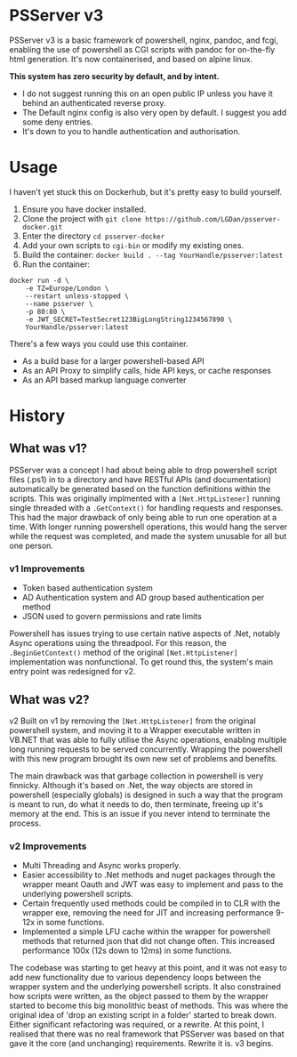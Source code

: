 # PSServer v3

PSServer v3 is a basic framework of powershell, nginx, pandoc, and fcgi, enabling the use of powershell as CGI scripts with pandoc for on-the-fly html generation.
It's now containerised, and based on alpine linux.

**This system has zero security by default, and by intent.**
 - I do not suggest running this on an open public IP unless you have it behind an authenticated reverse proxy. 
 - The Default nginx config is also very open by default. I suggest you add some deny entries.
 - It's down to you to handle authentication and authorisation.

# Usage

I haven't yet stuck this on Dockerhub, but it's pretty easy to build yourself.

1. Ensure you have docker installed.
2. Clone the project with `git clone https://github.com/LGDan/psserver-docker.git`
3. Enter the directory `cd psserver-docker`
4. Add your own scripts to `cgi-bin` or modify my existing ones.
5. Build the container: `docker build . --tag YourHandle/psserver:latest`
6. Run the container:
```
docker run -d \
    -e TZ=Europe/London \
    --restart unless-stopped \
    --name psserver \
    -p 80:80 \
    -e JWT_SECRET=TestSecret123BigLongString1234567890 \
    YourHandle/psserver:latest
```

There's a few ways you could use this container.

- As a build base for a larger powershell-based API
- As an API Proxy to simplify calls, hide API keys, or cache responses
- As an API based markup language converter

# History

## What was v1?

PSServer was a concept I had about being able to drop powershell script files (.ps1) in to a directory and have RESTful APIs (and documentation) automatically be generated based on the function definitions within the scripts. This was originally implmented with a `[Net.HttpListener]` running single threaded with a `.GetContext()` for handling requests and responses. This had the major drawback of only being able to run one operation at a time. With longer running powershell operations, this would hang the server while the request was completed, and made the system unusable for all but one person.

### v1 Improvements

- Token based authentication system
- AD Authentication system and AD group based authentication per method
- JSON used to govern permissions and rate limits

Powershell has issues trying to use certain native aspects of .Net, notably Async operations using the threadpool. For this reason, the `.BeginGetContext()` method of the original `[Net.HttpListener]` implementation was nonfunctional. To get round this, the system's main entry point was redesigned for v2.

## What was v2?

v2 Built on v1 by removing the `[Net.HttpListener]` from the original powershell system, and moving it to a Wrapper executable written in VB.NET that was able to fully utilise the Async operations, enabling multiple long running requests to be served concurrently. Wrapping the powershell with this new program brought its own new set of problems and benefits.

The main drawback was that garbage collection in powershell is very finnicky. Although it's based on .Net, the way objects are stored in powershell (especially globals) is designed in such a way that the program is meant to run, do what it needs to do, then terminate, freeing up it's memory at the end. This is an issue if you never intend to terminate the process.

### v2 Improvements

- Multi Threading and Async works properly.
- Easier accessibility to .Net methods and nuget packages through the wrapper meant Oauth and JWT was easy to implement and pass to the underlying powershell scripts.
- Certain frequently used methods could be compiled in to CLR with the wrapper exe, removing the need for JIT and increasing performance 9-12x in some functions.
- Implemented a simple LFU cache within the wrapper for powershell methods that returned json that did not change often. This increased performance 100x (12s down to 12ms) in some functions.

The codebase was starting to get heavy at this point, and it was not easy to add new functionality due to various dependency loops between the wrapper system and the underlying powershell scripts. It also constrained how scripts were written, as the object passed to them by the wrapper started to become this big monolithic beast of methods. This was where the original idea of 'drop an existing script in a folder' started to break down. Either significant refactoring was required, or a rewrite. At this point, I realised that there was no real framework that PSServer was based on that gave it the core (and unchanging) requirements. Rewrite it is. v3 begins.

